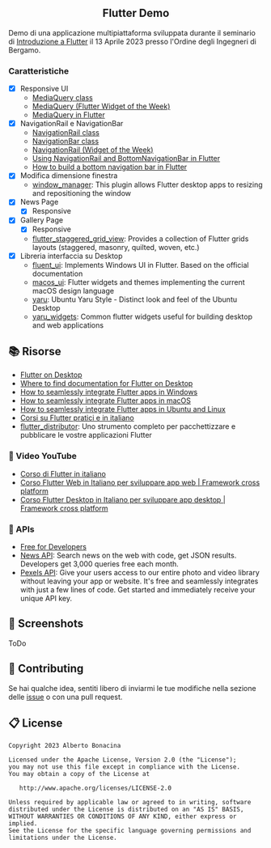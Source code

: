 <div align="center">
  <h2>Flutter Demo</h2>
</div>

Demo di una applicazione multipiattaforma sviluppata durante il seminario di [Introduzione a Flutter](https://www.isiformazione.it/ita/_V2.0_risultatiricerca.asp?apriModalEvento=true&apriModEvIdEdizione=1096&apriModEvCodOrdine=ING-BG&apriModEvTimeCheck=-1000) il 13 Aprile 2023 presso l'Ordine degli Ingegneri di Bergamo.

### Caratteristiche

* [X] Responsive UI
  * [MediaQuery class](https://api.flutter.dev/flutter/widgets/MediaQuery-class.html)
  * [MediaQuery (Flutter Widget of the Week)](https://www.youtube.com/watch?v=A3WrA4zAaPw)
  * [MediaQuery in Flutter](https://medium.com/flutter-community/mediaquery-in-flutter-4317d3fe3612)
* [X] NavigationRail e NavigationBar
  * [NavigationRail class](https://api.flutter.dev/flutter/material/NavigationRail-class.html)
  * [NavigationBar class](https://api.flutter.dev/flutter/material/NavigationBar-class.html)
  * [NavigationRail (Widget of the Week)](https://www.youtube.com/watch?v=y9xchtVTtqQ)
  * [Using NavigationRail and BottomNavigationBar in Flutter](https://www.kindacode.com/article/using-navigationrail-and-bottomnavigationbar-in-flutter/)
  * [How to build a bottom navigation bar in Flutter](https://blog.logrocket.com/how-to-build-a-bottom-navigation-bar-in-flutter/)
* [X] Modifica dimensione finestra 
  * [window_manager](https://pub.dev/packages/window_manager): This plugin allows Flutter desktop apps to resizing and repositioning the window
* [X] News Page
  * [X] Responsive
* [X] Gallery Page 
  * [X] Responsive
  * [flutter_staggered_grid_view](https://pub.dev/packages/flutter_staggered_grid_view): Provides a collection of Flutter grids layouts (staggered, masonry, quilted, woven, etc.)
* [X] Libreria interfaccia su Desktop
  * [fluent_ui](https://pub.dev/packages/fluent_ui): Implements Windows UI in Flutter. Based on the official documentation
  * [macos_ui](https://pub.dev/packages/macos_ui): Flutter widgets and themes implementing the current macOS design language
  * [yaru](https://pub.dev/packages/yaru): Ubuntu Yaru Style - Distinct look and feel of the Ubuntu Desktop
  * [yaru_widgets](https://pub.dev/packages/yaru_widgets): Common flutter widgets useful for building desktop and web applications

## 📚 Risorse

* [Flutter on Desktop](https://flutter.dev/multi-platform/desktop)
* [Where to find documentation for Flutter on Desktop](https://flutterondesktop.dev/where-to-find-documentation-for-flutter-on-desktop)
* [How to seamlessly integrate Flutter apps in Windows](https://flutterondesktop.dev/how-to-seamlessly-integrate-flutter-apps-in-windows)
* [How to seamlessly integrate Flutter apps in macOS](https://flutterondesktop.dev/how-to-seamlessly-integrate-flutter-apps-in-macos)
* [How to seamlessly integrate Flutter apps in Ubuntu and Linux](https://flutterondesktop.dev/how-to-seamlessly-integrate-flutter-apps-in-ubuntu-and-linux)
* [Corsi su Flutter pratici e in italiano](https://www.fudeo.it/#InternalCourses)
* [flutter_distributor](https://distributor.leanflutter.org/): Uno strumento completo per pacchettizzare e pubblicare le vostre applicazioni Flutter

### 🎥 Video YouTube

* [Corso di Flutter in italiano](https://www.youtube.com/playlist?list=PLRQ3fAbkE3MZcEUKbJEHdxEe63aEzvKAw)
* [Corso Flutter Web in Italiano per sviluppare app web | Framework cross platform](https://www.youtube.com/watch?v=7lBwVSo1_gg)
* [Corso Flutter Desktop in Italiano per sviluppare app desktop | Framework cross platform](https://www.youtube.com/watch?v=abitI1uRelw)


### 🐝 APIs

* [Free for Developers](https://free-for.dev/#/)
* [News API](https://newsapi.org/): Search news on the web with code, get JSON results. Developers get 3,000 queries free each month.
* [Pexels API](https://www.pexels.com/api/): Give your users access to our entire photo and video library without leaving your app or website. It's free and seamlessly integrates with just a few lines of code. Get started and immediately receive your unique API key.

## 📱 Screenshots

ToDo

## 💎 Contributing

Se hai qualche idea, sentiti libero di inviarmi le tue modifiche nella sezione delle [issue](https://github.com/polilluminato/multipiattaforma-flutter-oib-2023/issues) o con una pull request.

## 📋 License

```
Copyright 2023 Alberto Bonacina

Licensed under the Apache License, Version 2.0 (the "License");
you may not use this file except in compliance with the License.
You may obtain a copy of the License at

   http://www.apache.org/licenses/LICENSE-2.0

Unless required by applicable law or agreed to in writing, software
distributed under the License is distributed on an "AS IS" BASIS,
WITHOUT WARRANTIES OR CONDITIONS OF ANY KIND, either express or implied.
See the License for the specific language governing permissions and
limitations under the License.
```